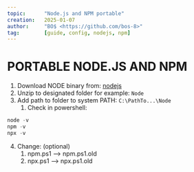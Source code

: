 ```yaml
---
topic:      "Node.js and NPM portable"
creation:   2025-01-07
author:     "BO$ <https://github.com/bos-8>"
tag:        [guide, config, nodejs, npm]
---
```


# PORTABLE NODE.JS AND NPM
1. Download NODE binary from: [nodejs](https://nodejs.org/en/download/current)
2. Unzip to designated folder for example: `Node`
3. Add path to folder to system PATH: `C:\PathTo...\Node`
   1. Check in powershell:
```powershell
node -v
npm -v
npx -v
```
4. Change: (optional)
   1. npm.ps1 --> npm.ps1.old
   2. npx.ps1 --> npx.ps1.old